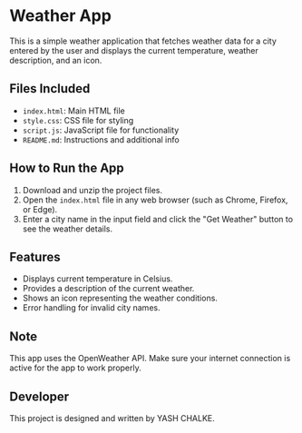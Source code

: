 # Weather App

This is a simple weather application that fetches weather data for a city entered by the user and displays the current temperature, weather description, and an icon.

## Files Included

- `index.html`: Main HTML file
- `style.css`: CSS file for styling
- `script.js`: JavaScript file for functionality
- `README.md`: Instructions and additional info

## How to Run the App

1. Download and unzip the project files.
2. Open the `index.html` file in any web browser (such as Chrome, Firefox, or Edge).
3. Enter a city name in the input field and click the "Get Weather" button to see the weather details.

## Features

- Displays current temperature in Celsius.
- Provides a description of the current weather.
- Shows an icon representing the weather conditions.
- Error handling for invalid city names.

## Note

This app uses the OpenWeather API. Make sure your internet connection is active for the app to work properly.

## Developer

This project is designed and written by YASH CHALKE.
